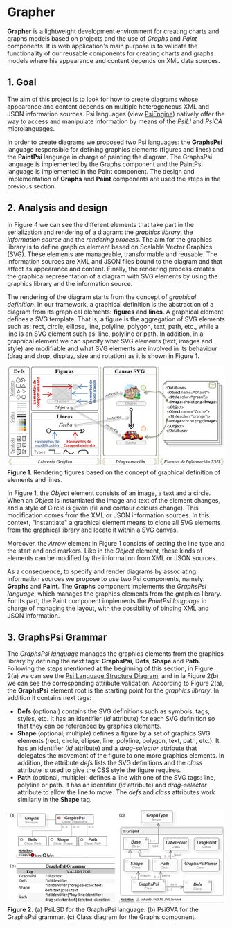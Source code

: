 # Grapher
**Grapher** is a lightweight development environment for creating charts and graphs models based on projects and the use of *Graphs* and *Paint* components. It 
is web application's main purpose is to validate the functionality of our reusable components for creating charts and graphs models where his appearance and 
content depends on XML data sources.

## 1. Goal
The aim of this project is to look for how to create diagrams whose appearance and content depends on multiple heterogeneous XML and JSON information sources. 
Psi languages (view [PsiEngine](http://hilas.ii.uam.es/api)) natively offer the way to access and manipulate information by means of the *PsiLI* and *PsiCA* microlanguages.

In order to create diagrams we proposed two Psi languages: the **GraphsPsi** language responsible for defining graphics elements (figures and lines) and 
the **PaintPsi** language in charge of painting the diagram. The GraphsPsi language is implemented by the Graphs component and the PaintPsi language is implemented 
in the Paint component. The design and implementation of **Graphs** and **Paint** components are used the steps in the previous section.

## 2. Analysis and design
In Figure 4 we can see the different elements that take part in the serialization and rendering of a diagram: the *graphics library*, the *information source* and 
the *rendering process*. The aim for the graphics library is to define graphics element based on Scalable Vector Graphics (SVG). These elements are manageable, 
transformable and reusable. The information sources are XML and JSON files bound to the diagram and that affect its appearance and content. Finally, the rendering 
process creates the graphical representation of a diagram with SVG elements by using the graphics library and the information source.

The rendering of the diagram starts from the concept of *graphical definition*. In our framework, a graphical definition is the abstraction of a diagram from its 
graphical elements: **figures** and **lines**. A graphical element defines a SVG template. That is, a figure is the aggregation of SVG elements such as: rect, 
circle, ellipse, line, polyline, polygon, text, path, etc., while a line is an SVG element such as: line, polyline or path. In addition, in a graphical element 
we can specify what SVG elements (text, images and style) are modifiable and what SVG elements are involved in its behaviour (drag and drop, display, size and rotation) 
as it is shown in Figure 1.

![Design of a web application](images/Figure1.png)<br>
**Figure 1**. Rendering figures based on the concept of graphical definition of elements and lines.

In Figure 1, the *Object* element consists of an image, a text and a circle. When an *Object* is instantiated the image and text of the element changes, and a style 
of Circle is given (fill and contour colours change). This modification comes from the XML or JSON information sources. In this context, "instantiate" a graphical 
element means to clone all SVG elements from the graphical library and locate it within a SVG canvas.

Moreover, the *Arrow* element in Figure 1 consists of setting the line type and the start and end markers. Like in the *Object* element, these kinds of elements can be 
modified by the information from XML or JSON sources.

As a consequence, to specify and render diagrams by associating information sources we propose to use two Psi components, namely: **Graphs** and **Paint**. The **Graphs** 
component implements the *GraphsPsi language*, which manages the graphics elements from the graphics library. For its part, the Paint component implements the *PaintPsi language*
in charge of managing the layout, with the possibility of binding XML and JSON information.

## 3. GraphsPsi Grammar
The *GraphsPsi language* manages the graphics elements from the graphics library by defining the next tags: **GraphsPsi**, **Defs**, **Shape** and **Path**. Following 
the steps mentioned at the beginning of this section, in Figure 2(a) we can see the [Psi Language Structure Diagram](http://hilas.ii.uam.es/api), and in la Figure 2(b) 
we can see the corresponding attribute validation. According to Figure 2(a), the **GraphsPsi** element root is the starting point for the *graphics library*. In addition 
it contains next tags:

-  **Defs** (optional) contains the SVG definitions such as symbols, tags, styles, etc. It has an identifier (*id* attribute) for each SVG definition so that they can be referenced by graphics elements.
-  **Shape** (optional, multiple) defines a figure by a set of graphics SVG elements (rect, circle, ellipse, line, polyline, polygon, text, path, etc.). It has an 
   identifier (*id* attribute) and a *drag-selector* attribute that delegates the movement of the figure to one more graphics elements. In addition, the attribute *defs* 
   lists the SVG definitions and the *class* attribute is used to give the CSS style the figure requires.
-  **Path** (optional, multiple): defines a line with one of the SVG tags: line, polyline or path. It has an identifier (*id* attribute) and *drag-selector* attribute to allow 
   the line to move. The *defs* and *class* attributes work similarly in the **Shape** tag.

![Psi Language Structure Diagram](images/Figure2.png)<br>
**Figure 2**. (a) PsiLSD for the GraphsPsi language. (b) PsiGVA for the GraphsPsi grammar. (c) Class diagram for the Graphs component.
